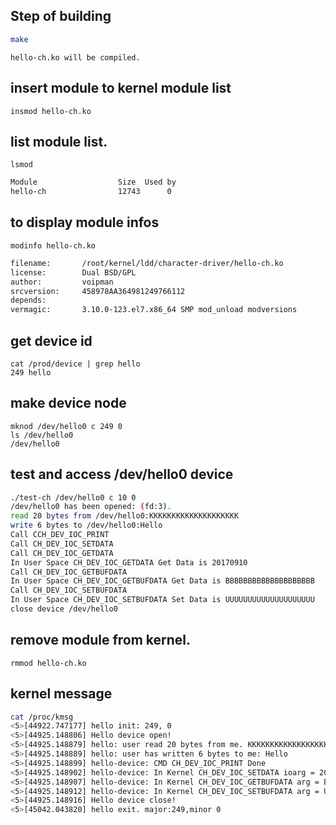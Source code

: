 Step of building
-----
```bash
make
```
	hello-ch.ko will be compiled.
## insert module to kernel module list
	insmod hello-ch.ko
## list module list.
	lsmod
```bash
Module                  Size  Used by
hello-ch                12743      0
```
## to display module infos
	modinfo hello-ch.ko
```bash
filename:       /root/kernel/ldd/character-driver/hello-ch.ko
license:        Dual BSD/GPL
author:         voipman
srcversion:     458978AA364981249766112
depends:
vermagic:       3.10.0-123.el7.x86_64 SMP mod_unload modversions
```
## get device id
	cat /prod/device | grep hello
	249 hello
## make device node
	mknod /dev/hello0 c 249 0
	ls /dev/hello0
	/dev/hello0
## test and access /dev/hello0 device
```bash
./test-ch /dev/hello0 c 10 0
/dev/hello0 has been opened: (fd:3).
read 20 bytes from /dev/hello0:KKKKKKKKKKKKKKKKKKKK
write 6 bytes to /dev/hello0:Hello
Call CCH_DEV_IOC_PRINT
Call CH_DEV_IOC_SETDATA
Call CH_DEV_IOC_GETDATA
In User Space CH_DEV_IOC_GETDATA Get Data is 20170910
Call CH_DEV_IOC_GETBUFDATA
In User Space CH_DEV_IOC_GETBUFDATA Get Data is BBBBBBBBBBBBBBBBBBBB
Call CH_DEV_IOC_SETBUFDATA
In User Space CH_DEV_IOC_SETBUFDATA Set Data is UUUUUUUUUUUUUUUUUUUU
close device /dev/hello0
```
## remove module from kernel.
	rmmod hello-ch.ko
## kernel message
```bash
cat /proc/kmsg
<5>[44922.747177] hello init: 249, 0
<5>[44925.148806] Hello device open!
<5>[44925.148879] hello: user read 20 bytes from me. KKKKKKKKKKKKKKKKKKKK
<5>[44925.148889] hello: user has written 6 bytes to me: Hello
<5>[44925.148899] hello-device: CMD CH_DEV_IOC_PRINT Done
<5>[44925.148902] hello-device: In Kernel CH_DEV_IOC_SETDATA ioarg = 20170909
<5>[44925.148907] hello-device: In Kernel CH_DEV_IOC_GETBUFDATA arg = BBBBBBBBBBBBBBBBBBBB
<5>[44925.148912] hello-device: In Kernel CH_DEV_IOC_SETBUFDATA arg = UUUUUUUUUUUUUUUUUUUU
<5>[44925.148916] Hello device close!
<5>[45042.043820] hello exit. major:249,minor 0
```
